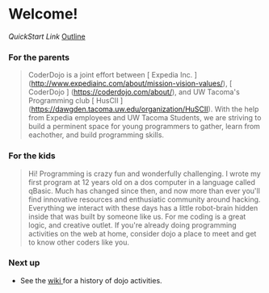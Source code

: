 # Welcome!
*QuickStart Link* [Outline](dojo_outline.md)

### For the parents
> CoderDojo is a joint effort between [ Expedia Inc. ] (http://www.expediainc.com/about/mission-vision-values/), [ CoderDojo ] (https://coderdojo.com/about/), and UW Tacoma's Programming club [ HusCII ] (https://dawgden.tacoma.uw.edu/organization/HuSCII). With the help from Expedia employees and UW Tacoma Students, we are striving to build a perminent space for young programmers to gather, learn from eachother, and build programming skills.

### For the kids
> Hi! Programming is crazy fun and wonderfully challenging. I wrote my first program at 12 years old on a dos computer in a language called qBasic. Much has changed since then, and now more than ever you'll find innovative resources and enthusiatic community around hacking. Everything we interact with these days has a little robot-brain hidden inside that was built by someone like us. For me coding is a great logic, and creative outlet. If you're already doing programming activities on the web at home, consider dojo a place to meet and get to know other coders like you.

### Next up
* See the [ wiki ](../../../fluffy-octo-guacamole/wiki) for a history of dojo activities.


